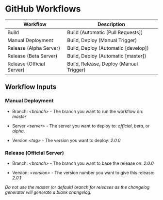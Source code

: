 # GitHub Workflows

| Workflow                  | Description                             |
| ------------------------- | --------------------------------------- |
| Build                     | Build (Automatic [Pull Requests])       |
| Manual Deployment         | Build, Deploy (Manual Trigger)          |
| Release (Alpha Server)    | Build, Deploy (Automatic [develop])     |
| Release (Beta Server)     | Build, Deploy (Automatic [master])      |
| Release (Official Server) | Build, Release, Deploy (Manual Trigger) |

## Workflow Inputs

### Manual Deployment

- Branch: *\<branch>* - The branch you want to run the workflow on: *master*

- Server *\<server>* - The server you want to deploy to: *official*, *beta*, or *alpha*.

- Version *\<tag>* - The version you want to deploy: *2.0.0*

### Release (Official Server)

- Branch: *\<branch>* - The branch you want to base the release on: *2.0.0*

- Version: *\<version>* - The version number you want to give this release: *2.0.1*

*Do not use the master (or default) branch for releases as the changelog generator will generate a blank changelog.*